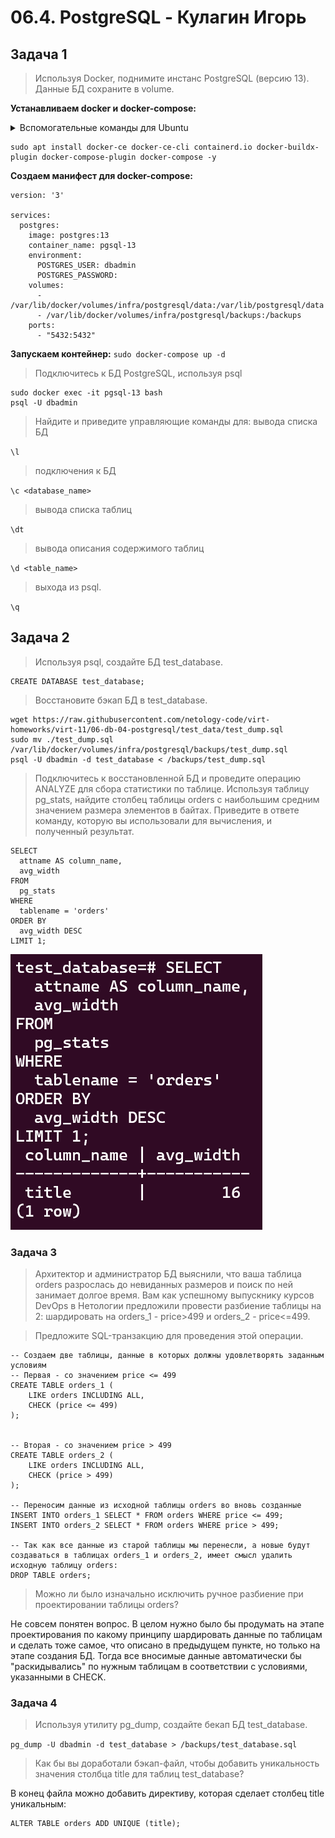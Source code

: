 # 06.4. PostgreSQL - Кулагин Игорь
## Задача 1
> Используя Docker, поднимите инстанс PostgreSQL (версию 13). Данные БД сохраните в volume.

**Устанавливаем docker и docker-compose:**

<details>
<summary> Вспомогательные команды для Ubuntu</summary>

```
# Add Docker's official GPG key:
sudo apt-get update
sudo apt-get install ca-certificates curl gnupg
sudo install -m 0755 -d /etc/apt/keyrings
curl -fsSL https://download.docker.com/linux/ubuntu/gpg | sudo gpg --dearmor -o /etc/apt/keyrings/docker.gpg
sudo chmod a+r /etc/apt/keyrings/docker.gpg
</details>
# Add the repository to Apt sources:
echo \
  "deb [arch="$(dpkg --print-architecture)" signed-by=/etc/apt/keyrings/docker.gpg] https://download.docker.com/linux/ubuntu \
  "$(. /etc/os-release && echo "$VERSION_CODENAME")" stable" | \
  sudo tee /etc/apt/sources.list.d/docker.list > /dev/null
sudo apt-get update
```

</details>

```
sudo apt install docker-ce docker-ce-cli containerd.io docker-buildx-plugin docker-compose-plugin docker-compose -y
```
**Создаем манифест для docker-compose:**

```
version: '3'

services:
  postgres:
    image: postgres:13
    container_name: pgsql-13
    environment:
      POSTGRES_USER: dbadmin
      POSTGRES_PASSWORD: 
    volumes:
      - /var/lib/docker/volumes/infra/postgresql/data:/var/lib/postgresql/data
      - /var/lib/docker/volumes/infra/postgresql/backups:/backups
    ports:
      - "5432:5432"
```

**Запускаем контейнер:** `sudo docker-compose up -d`

> Подключитесь к БД PostgreSQL, используя psql

```
sudo docker exec -it pgsql-13 bash
psql -U dbadmin
```

> Найдите и приведите управляющие команды для:
>вывода списка БД

`\l`

>подключения к БД

`\c <database_name>`

>вывода списка таблиц

`\dt`

>вывода описания содержимого таблиц

`\d <table_name>`


>выхода из psql.

`\q`

## Задача 2
>Используя psql, создайте БД test_database.

```
CREATE DATABASE test_database;
```

>Восстановите бэкап БД в test_database.
```
wget https://raw.githubusercontent.com/netology-code/virt-homeworks/virt-11/06-db-04-postgresql/test_data/test_dump.sql
sudo mv ./test_dump.sql /var/lib/docker/volumes/infra/postgresql/backups/test_dump.sql
psql -U dbadmin -d test_database < /backups/test_dump.sql
```

>Подключитесь к восстановленной БД и проведите операцию ANALYZE для сбора статистики по таблице.
>Используя таблицу pg_stats, найдите столбец таблицы orders с наибольшим средним значением размера элементов в байтах.
>Приведите в ответе команду, которую вы использовали для вычисления, и полученный результат.

```
SELECT
  attname AS column_name,
  avg_width
FROM
  pg_stats
WHERE
  tablename = 'orders'
ORDER BY
  avg_width DESC
LIMIT 1;
```

![Task #06.4.sql-2.1](screenshots/06.4.psql-2.1.png)

### Задача 3
> Архитектор и администратор БД выяснили, что ваша таблица orders разрослась до невиданных размеров и поиск по ней занимает долгое время. Вам как успешному выпускнику курсов DevOps в Нетологии предложили провести разбиение таблицы на 2: шардировать на orders_1 - price>499 и orders_2 - price<=499.

>Предложите SQL-транзакцию для проведения этой операции.
```
-- Создаем две таблицы, данные в которых должны удовлетворять заданным условиям
-- Первая - со значением price <= 499 
CREATE TABLE orders_1 (
    LIKE orders INCLUDING ALL,
    CHECK (price <= 499)
);


-- Вторая - со значением price > 499 
CREATE TABLE orders_2 (
    LIKE orders INCLUDING ALL,
    CHECK (price > 499)
);

-- Переносим данные из исходной таблицы orders во вновь созданные
INSERT INTO orders_1 SELECT * FROM orders WHERE price <= 499;
INSERT INTO orders_2 SELECT * FROM orders WHERE price > 499;

-- Так как все данные из старой таблицы мы перенесли, а новые будут создаваться в таблицах orders_1 и orders_2, имеет смысл удалить исходную таблицу orders:
DROP TABLE orders;
```

>Можно ли было изначально исключить ручное разбиение при проектировании таблицы orders?

Не совсем понятен вопрос. В целом нужно было бы продумать на этапе проектирования по какому принципу шардировать данные по таблицам и сделать тоже самое, что описано в предыдущем пункте, но только на этапе создания БД. Тогда все вносимые данные автоматически бы "раскидывались" по нужным таблицам в соответствии с условиями, указанными в CHECK.

### Задача 4
> Используя утилиту pg_dump, создайте бекап БД test_database.

`pg_dump -U dbadmin -d test_database > /backups/test_database.sql`

> Как бы вы доработали бэкап-файл, чтобы добавить уникальность значения столбца title для таблиц test_database?

В конец файла можно добавить директиву, которая сделает столбец title уникальным:
```
ALTER TABLE orders ADD UNIQUE (title);
```